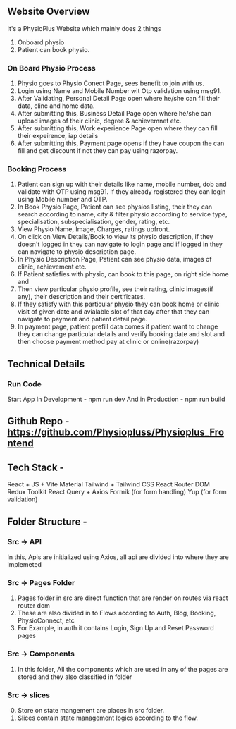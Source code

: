 ## Website Overview

It's a PhysioPlus Website which mainly does 2 things

1. Onboard physio
2. Patient can book physio.

### On Board Physio Process

1. Physio goes to Physio Conect Page, sees benefit to join with us.
2. Login using Name and Mobile Number wit Otp validation using msg91.
3. After Validating, Personal Detail Page open where he/she can fill their data, clinc and home data.
4. After submitting this, Business Detail Page open where he/she can upload images of their clinic, degree & achievemnet etc.
5. After submitting this, Work experience Page open where they can fill their expeirence, iap details
6. After submitting this, Payment page opens if they have coupon the can fill and get discount if not they can pay using razorpay.

### Booking Process

1. Patient can sign up with their details like name, mobile number, dob and validate with OTP using msg91. If they already registered they can login using Mobile number and OTP.
2. In Book Physio Page, Patient can see physios listing, their they can search according to name, city & filter physio according to service type, specialisation, subspecialisation, gender, rating, etc.
3. View Physio Name, Image, Charges, ratings upfront.
4. On click on View Details/Book to view its physio description, if they doesn't logged in they can navigate to login page and if logged in they can navigate to physio description page.
5. In Physio Description Page, Patient can see physio data, images of clinic, achievement etc.
6. If Patient satisfies with physio, can book to this page, on right side home and
7. Then view particular physio profile, see their rating, clinic images(if any), their description and their certificates.
8. If they satisfy with this particular physio they can book home or clinic visit of given date and avialable slot of that day after that they can navigate to payment and patient detail page.
9. In payment page, patient prefill data comes if patient want to change they can change particular details and verify booking date and slot and then choose payment method pay at clinic or online(razorpay)

## Technical Details

### Run Code

Start App In Development - npm run dev
And in Production - npm run build

## Github Repo - https://github.com/Physiopluss/Physioplus_Frontend

## Tech Stack -

React + JS + Vite
Material Tailwind + Tailwind CSS
React Router DOM
Redux Toolkit
React Query + Axios
Formik (for form handling)
Yup (for form validation)

## Folder Structure -

### Src -> API

In this, Apis are initialized using Axios, all api are divided into where they are implemeted

### Src -> Pages Folder

1. Pages folder in src are direct function that are render on routes via react router dom
2. These are also divided in to Flows according to Auth, Blog, Booking, PhysioConnect, etc
3. For Example, in auth it contains Login, Sign Up and Reset Password pages

### Src -> Components

1. In this folder, All the components which are used in any of the pages are stored and they also classified in folder

### Src -> slices

0. Store on state mangement are places in src folder.
1. Slices contain state management logics according to the flow.

